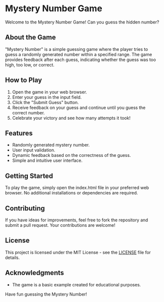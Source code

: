 # Mystery Number Game

Welcome to the Mystery Number Game! Can you guess the hidden number?

## About the Game

"Mystery Number" is a simple guessing game where the player tries to guess a randomly generated number within a specified range. The game provides feedback after each guess, indicating whether the guess was too high, too low, or correct.

## How to Play

1. Open the game in your web browser.
2. Enter your guess in the input field.
3. Click the "Submit Guess" button.
4. Receive feedback on your guess and continue until you guess the correct number.
5. Celebrate your victory and see how many attempts it took!

## Features

- Randomly generated mystery number.
- User input validation.
- Dynamic feedback based on the correctness of the guess.
- Simple and intuitive user interface.

## Getting Started

To play the game, simply open the index.html file in your preferred web browser. No additional installations or dependencies are required.

## Contributing

If you have ideas for improvements, feel free to fork the repository and submit a pull request. Your contributions are welcome!

## License

This project is licensed under the MIT License - see the [LICENSE](LICENSE) file for details.

## Acknowledgments

- The game is a basic example created for educational purposes.

Have fun guessing the Mystery Number!
